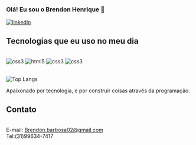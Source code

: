 ### Olá! Eu sou o Brendon Henrique 🖖


[![linkedin](https://img.shields.io/badge/LinkedIn-0077B5?style=for-the-badge&logo=linkedin&logoColor=white/)](https://linkedin.com/in/brendon-henrique-54319b20a)



## Tecnologias que eu uso no meu dia 

<div stayle="display: inline_block"><br/>
<img aling="center" alt="css3" src="https://img.shields.io/badge/Java-ED8B00?style=for-the-badge&logo=openjdk&logoColor=white"/>
<img aling="center" alt="html5" src="https://img.shields.io/badge/HTML5-E34F26?style=for-the-badge&logo=html5&logoColor=white">
<img aling="center" alt="css3" src="https://img.shields.io/badge/CSS3-1572B6?style=for-the-badge&logo=css3&logoColor=white"/>
<img aling="center" alt="css3" src="https://img.shields.io/badge/Bootstrap-563D7C?style=for-the-badge&logo=bootstrap&logoColor=white"/>
</div><br/>

![Top Langs](https://github-readme-stats.vercel.app/api/top-langs/?username=Brendon1704&exclude_repo=github-readme-stats,anuraghazra.github.io)


Apaixonado por tecnologia, e por construir coisas através da programação.

## Contato
<br/>E-mail: Brendon.barbosa02@gmail.com<br/>
Tel:(31)99634-7417
